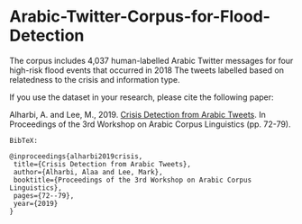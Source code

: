# Arabic-Twitter-Corpus-for-Flood-Detection
The corpus includes 4,037 human-labelled Arabic Twitter messages for four high-risk flood events that occurred in 2018
The tweets labelled based on relatedness to the crisis and information type. 


If you use the dataset in your research, please cite the following paper: 

Alharbi, A. and Lee, M., 2019. [Crisis Detection from Arabic Tweets](https://www.aclweb.org/anthology/W19-5609.pdf). In Proceedings of the 3rd Workshop on Arabic Corpus Linguistics (pp. 72-79). 

```
BibTeX:

@inproceedings{alharbi2019crisis,
 title={Crisis Detection from Arabic Tweets},
 author={Alharbi, Alaa and Lee, Mark},
 booktitle={Proceedings of the 3rd Workshop on Arabic Corpus Linguistics},
 pages={72--79}, 
 year={2019}
}
```
